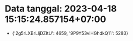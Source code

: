 # Data tanggal: 2023-04-18 15:15:24.857154+07:00

* {'2g5rLXBrLljDZItU': 4659, '9P9Y53vlHGhdkQ11': 5283}
